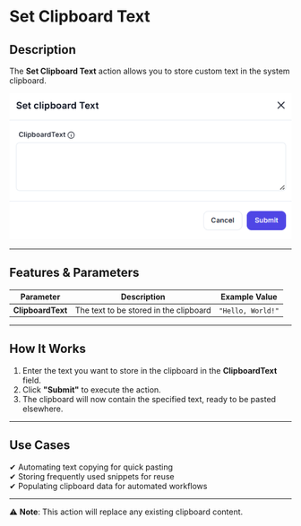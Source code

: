 # **Set Clipboard Text**

## Description

The **Set Clipboard Text** action allows you to store custom text in the system clipboard.

![alt text](set-clipboard-text-1.png)

---

## **Features & Parameters**

| Parameter      | Description                              | Example Value |
|---------------|------------------------------------------|---------------|
| **ClipboardText** | The text to be stored in the clipboard | `"Hello, World!"` |

---

## **How It Works**

1. Enter the text you want to store in the clipboard in the **ClipboardText** field.
2. Click **"Submit"** to execute the action.
3. The clipboard will now contain the specified text, ready to be pasted elsewhere.

---

## **Use Cases**

✔ Automating text copying for quick pasting  
✔ Storing frequently used snippets for reuse  
✔ Populating clipboard data for automated workflows  

---

⚠ **Note**: This action will replace any existing clipboard content.

